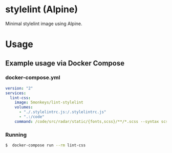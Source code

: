# stylelint (Alpine)


Minimal stylelint image using Alpine.


# Usage

## Example usage via Docker Compose

### docker-compose.yml

```yaml
version: "2"
services:
  lint-css:
    image: 5monkeys/lint-stylelint
    volumes:
      - "./.stylelintrc.js:/.stylelintrc.js"
      - ".:/code"
    command: /code/src/radar/static/{fonts,scss}/**/*.scss --syntax scss
```

### Running

```bash
$  docker-compose run --rm lint-css
```
